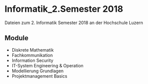 # Informatik_2.Semester 2018

Dateien zum 2. Informatik Semester 2018 an der Hochschule Luzern

## Module

* Diskrete Mathematik
* Fachkommunikation
* Information Security
* IT-System Engineering & Operation
* Modellierung Grundlagen
* Projektmanagement Basics
